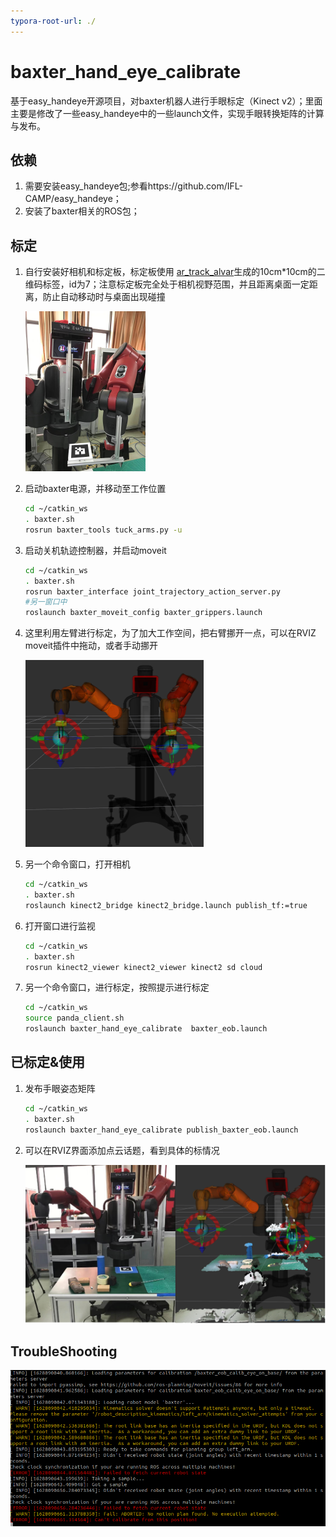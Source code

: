 ```yaml
---
typora-root-url: ./
---
```


# baxter_hand_eye_calibrate
基于easy_handeye开源项目，对baxter机器人进行手眼标定（Kinect v2）；里面主要是修改了一些easy_handeye中的一些launch文件，实现手眼转换矩阵的计算与发布。

## 依赖

1. 需要安装easy_handeye包;参看https://github.com/IFL-CAMP/easy_handeye；
2. 安装了baxter相关的ROS包；



## 标定

1. 自行安装好相机和标定板，标定板使用 [ar_track_alvar](http://wiki.ros.org/ar_track_alvar/)生成的10cm*10cm的二维码标签，id为7；注意标定板完全处于相机视野范围，并且距离桌面一定距离，防止自动移动时与桌面出现碰撞

   <img src="pic/image-20210810161053120.png" alt="image-20210810161053120" style="zoom: 25%;" />


2. 启动baxter电源，并移动至工作位置

   ```bash
   cd ~/catkin_ws
   . baxter.sh
   rosrun baxter_tools tuck_arms.py -u
   ```

3. 启动关机轨迹控制器，并启动moveit

   ```bash
   cd ~/catkin_ws
   . baxter.sh
   rosrun baxter_interface joint_trajectory_action_server.py
   #另一窗口中
   roslaunch baxter_moveit_config baxter_grippers.launch
   ```

4. 这里利用左臂进行标定，为了加大工作空间，把右臂挪开一点，可以在RVIZ moveit插件中拖动，或者手动挪开

   

   <img src="pic/image-20210810154458680.png" alt="image-20210810154458680" style="zoom: 50%;" />

5. 另一个命令窗口，打开相机

   ```bash
   cd ~/catkin_ws 
   . baxter.sh
   roslaunch kinect2_bridge kinect2_bridge.launch publish_tf:=true
   ```

6. 打开窗口进行监视

   ```bash
   cd ~/catkin_ws 
   . baxter.sh 
   rosrun kinect2_viewer kinect2_viewer kinect2 sd cloud
   ```

   

7. 另一个命令窗口，进行标定，按照提示进行标定

   ```bash
   cd ~/catkin_ws
   source panda_client.sh 
   roslaunch baxter_hand_eye_calibrate  baxter_eob.launch
   ```

## 已标定&使用

1. 发布手眼姿态矩阵

   ```bash
   cd ~/catkin_ws 
   . baxter.sh 
   roslaunch baxter_hand_eye_calibrate publish_baxter_eob.launch
   ```

2. 可以在RVIZ界面添加点云话题，看到具体的标情况

   <img src="pic/image-20210810160151860.png" alt="image-20210810160151860" style="zoom:67%;" />

## TroubleShooting



![image-20210804232450241](pic/image-20210804232450241.png)

   <!--node pkg="robot_state_publisher" type="robot_state_publisher" name="baxter_joint_states_remap" >
      <remap from="/joint_states" to="/robot/joint_states" />
   <!--/node>

